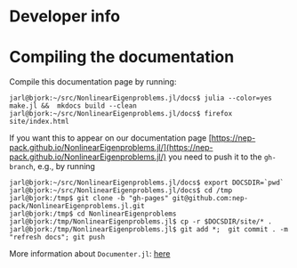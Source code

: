 # Developer info


# Compiling the documentation

Compile this documentation page by running:
```
jarl@bjork:~/src/NonlinearEigenproblems.jl/docs$ julia --color=yes make.jl &&  mkdocs build --clean
jarl@bjork:~/src/NonlinearEigenproblems.jl/docs$ firefox site/index.html
```
If you want this to appear on our documentation page
[https://nep-pack.github.io/NonlinearEigenproblems.jl/](https://nep-pack.github.io/NonlinearEigenproblems.jl/)
you need to push it to the `gh-branch`, e.g.,  by running
```
jarl@bjork:~/src/NonlinearEigenproblems.jl/docs$ export DOCSDIR=`pwd`
jarl@bjork:~/src/NonlinearEigenproblems.jl/docs$ cd /tmp
jarl@bjork:/tmp$ git clone -b "gh-pages" git@github.com:nep-pack/NonlinearEigenproblems.jl.git
jarl@bjork:/tmp$ cd NonlinearEigenproblems
jarl@bjork:/tmp/NonlinearEigenproblems.jl$ cp -r $DOCSDIR/site/* .
jarl@bjork:/tmp/NonlinearEigenproblems.jl$ git add *;  git commit . -m "refresh docs"; git push
```


More information about `Documenter.jl`: [here](https://juliadocs.github.io/Documenter.jl/v0.1.3/man/guide/#Package-Guide-1)

